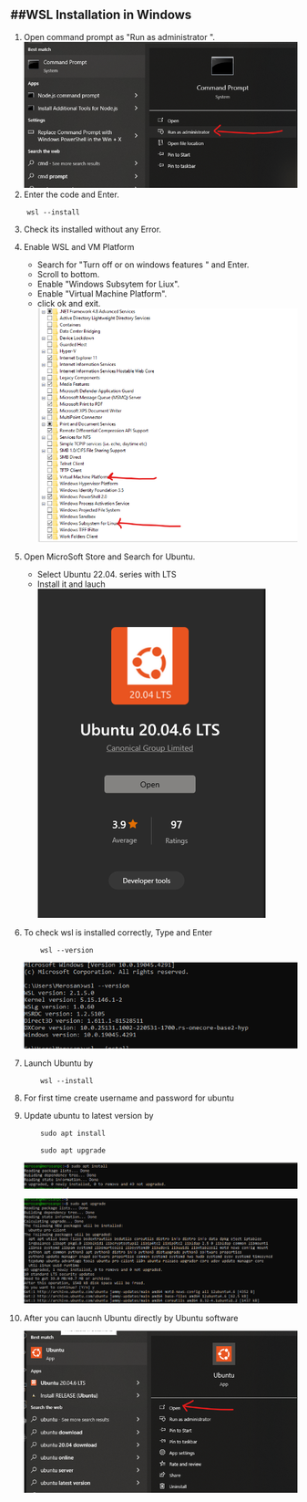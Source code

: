 ##WSL Installation in Windows
---
1. Open command prompt as "Run as administrator ".
    ![alt text](image-3.png)
2. Enter the code and Enter.
```
    wsl --install
```
3. Check its installed without any Error.
4. Enable WSL and VM Platform
 
    - Search for "Turn off or on windows features " and Enter.
    - Scroll to bottom.
    - Enable "Windows Subsytem for Liux".
    - Enable "Virtual Machine Platform".
    - click ok and exit.
    ![alt text](image.png)
5. Open MicroSoft Store and Search for Ubuntu.

    - Select Ubuntu 22.04. series with LTS
    - Install it and lauch
    ![alt text](image-2.png)

6. To check wsl is installed correctly, Type and Enter
    ```
        wsl --version
    ```
    
    ![alt text](image-1.png)
7. Launch Ubuntu by
    ```
        wsl --install
    ```
8. For first time create username and password for ubuntu

9. Update ubuntu to latest version by

    ```
        sudo apt install
    ```
    ```
        sudo apt upgrade
    ```
    ![alt text](image-4.png)

    ![alt text](image-5.png)
10. After you can laucnh Ubuntu directly by Ubuntu software

    ![alt text](image-6.png)

